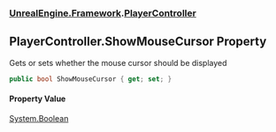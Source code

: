 ### [UnrealEngine.Framework](./UnrealEngine-Framework.md 'UnrealEngine.Framework').[PlayerController](./PlayerController.md 'UnrealEngine.Framework.PlayerController')
## PlayerController.ShowMouseCursor Property
Gets or sets whether the mouse cursor should be displayed  
```csharp
public bool ShowMouseCursor { get; set; }
```
#### Property Value
[System.Boolean](https://docs.microsoft.com/en-us/dotnet/api/System.Boolean 'System.Boolean')  
